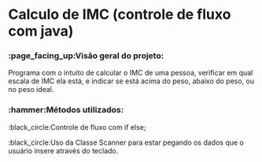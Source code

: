 # Calculo de IMC (controle de fluxo com java)

<h3>:page_facing_up:Visão geral do projeto:</h3>
<p>Programa com o intuito de calcular o IMC de uma pessoa, verificar em qual escala de IMC ela está, e indicar se está acima do peso, 
abaixo do peso, ou no peso ideal.</p>

<h3>:hammer:Métodos utilizados:</h3>

<p>:black_circle:Controle de fluxo com if else;</p>
<p>:black_circle:Uso da Classe Scanner para estar pegando os dados que o usuário insere através do teclado.</p>
